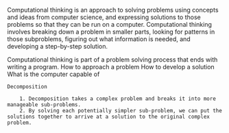 Computational thinking is an approach to solving problems using concepts and ideas from computer science, and expressing solutions to those problems so that they can be run on a computer. Computational thinking involves breaking down a problem in smaller parts, looking for patterns in those subproblems, figuring out what information is needed, and developing a step-by-step solution.

Computational thinking is part of a problem solving process that ends with writing a program.
	How to approach a problem
	How to develop a solution
		What is the computer capable of

	Decomposition

		1. Decomposition takes a complex problem and breaks it into more manageable sub-problems. 
		2. By solving each potentially simpler sub-problem, we can put the solutions together to arrive at a solution to the original complex problem. 
 
